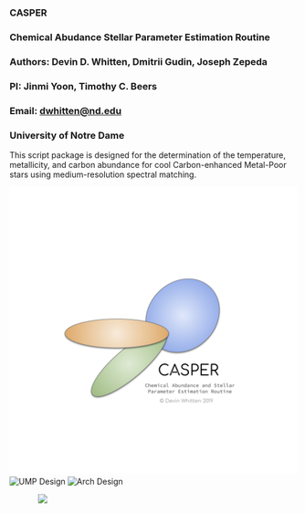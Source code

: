 ### CASPER
### Chemical Abudance Stellar Parameter Estimation Routine
### Authors: Devin D. Whitten, Dmitrii Gudin, Joseph Zepeda
### PI: Jinmi Yoon, Timothy C. Beers
### Email: dwhitten@nd.edu
### University of Notre Dame

This script package is designed for the determination of the temperature, metallicity, and carbon abundance for cool Carbon-enhanced Metal-Poor stars using medium-resolution spectral matching.

![Logo](https://github.com/DevinWhitten/CASPER/blob/master/images/CASPER_logo.png)
![UMP Design](https://github.com/DevinWhitten/CCSLab/blob/master/images/UMP_Methodology_v3.png)
![Arch Design](https://github.com/DevinWhitten/CCSLab/blob/master/images/arch_dir_schem.png)

<img src="https://github.com/DevinWhitten/CCSLab/blob/master/images/continuum_animation.gif" width="80%"
style="display:block;margin: 0 auto;">
